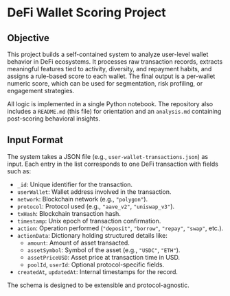 # DeFi Wallet Scoring Project

## Objective

This project builds a self-contained system to analyze user-level wallet behavior in DeFi ecosystems. It processes raw transaction records, extracts meaningful features tied to activity, diversity, and repayment habits, and assigns a rule-based score to each wallet. The final output is a per-wallet numeric score, which can be used for segmentation, risk profiling, or engagement strategies.

All logic is implemented in a single Python notebook. The repository also includes a `README.md` (this file) for orientation and an `analysis.md` containing post-scoring behavioral insights.

## Input Format

The system takes a JSON file (e.g., `user-wallet-transactions.json`) as input. Each entry in the list corresponds to one DeFi transaction with fields such as:

- `_id`: Unique identifier for the transaction.
- `userWallet`: Wallet address involved in the transaction.
- `network`: Blockchain network (e.g., `"polygon"`).
- `protocol`: Protocol used (e.g., `"aave_v2"`, `"uniswap_v3"`).
- `txHash`: Blockchain transaction hash.
- `timestamp`: Unix epoch of transaction confirmation.
- `action`: Operation performed (`"deposit"`, `"borrow"`, `"repay"`, `"swap"`, etc.).
- `actionData`: Dictionary holding structured details like:
  - `amount`: Amount of asset transacted.
  - `assetSymbol`: Symbol of the asset (e.g., `"USDC"`, `"ETH"`).
  - `assetPriceUSD`: Asset price at transaction time in USD.
  - `poolId`, `userId`: Optional protocol-specific fields.
- `createdAt`, `updatedAt`: Internal timestamps for the record.

The schema is designed to be extensible and protocol-agnostic.
